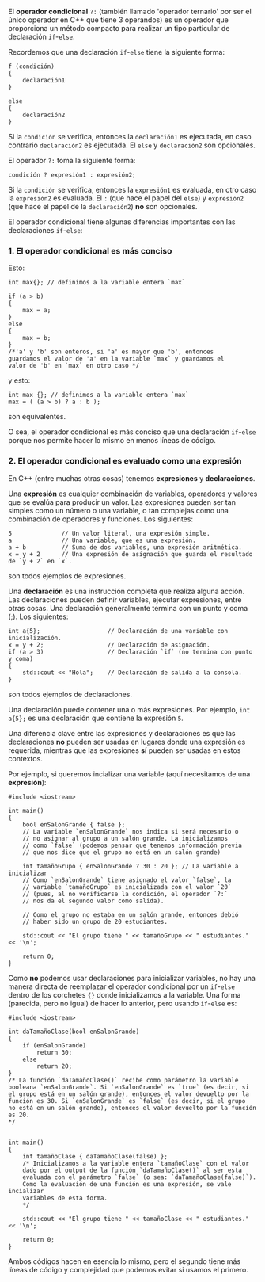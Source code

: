 El **operador condicional** `?:` (también llamado 'operador ternario' por ser el único operador en C++ que tiene 3 operandos) es un operador que proporciona un método compacto para realizar un tipo particular de declaración `if`-`else`.

Recordemos que una declaración `if`-`else` tiene la siguiente forma:
```
f (condición)
{    
    declaración1
}

else
{
    declaración2
}
```
Si la `condición` se verifica, entonces la `declaración1` es ejecutada, en caso contrario `declaración2` es ejecutada. El `else` y `declaración2` son opcionales.

El operador `?:` toma la siguiente forma:
```
condición ? expresión1 : expresión2;
```
Si la `condición` se verifica, entonces la `expresión1` es evaluada, en otro caso la `expresión2` es evaluada. El `:` (que hace el papel del `else`) y `expresión2` (que hace el papel de la `declaración2`) **no** son opcionales.

El operador condicional tiene algunas diferencias importantes con las declaraciones `if`-`else`:

### 1. El operador condicional es más conciso

Esto:
```
int max{}; // definimos a la variable entera `max`

if (a > b) 
{
    max = a; 
} 
else 
{
    max = b;
}
/*'a' y 'b' son enteros, si 'a' es mayor que 'b', entonces
guardamos el valor de 'a' en la variable `max` y guardamos el
valor de 'b' en `max` en otro caso */ 
```
y esto:
```
int max {}; // definimos a la variable entera `max`
max = ( (a > b) ? a : b );
```
son equivalentes.

O sea, el operador condicional es más conciso que una declaración `if`-`else` porque nos permite hacer lo mismo en menos líneas de código.

### 2. El operador condicional es evaluado como una expresión

En C++ (entre muchas otras cosas) tenemos **expresiones** y **declaraciones**.

Una **expresión** es cualquier combinación de variables, operadores y valores que se evalúa para producir un valor. Las expresiones pueden ser tan simples como un número o una variable, o tan complejas como una combinación de operadores y funciones.
Los siguientes:
```
5              // Un valor literal, una expresión simple.
a              // Una variable, que es una expresión.
a + b          // Suma de dos variables, una expresión aritmética.
x = y + 2      // Una expresión de asignación que guarda el resultado de `y + 2` en `x`.

```
son todos ejemplos de expresiones.

Una **declaración**  es una instrucción completa que realiza alguna acción. Las declaraciones pueden definir variables, ejecutar expresiones, entre otras cosas. Una declaración generalmente termina con un punto y coma (;).
Los siguientes:
```
int a{5};                   // Declaración de una variable con inicialización.
x = y + 2;                  // Declaración de asignación.
if (a > 3)                  // Declaración `if` (no termina con punto y coma)
{                
    std::cout << "Hola";    // Declaración de salida a la consola.
}
```
son todos ejemplos de declaraciones.

Una declaración puede contener una o más expresiones. Por ejemplo, `int a{5};` es una declaración que contiene la expresión `5`.

Una diferencia clave entre las expresiones y declaraciones es que las declaraciones **no** pueden ser usadas en lugares donde una expresión es requerida, mientras que las expresiones **sí** pueden ser usadas en estos contextos.

Por ejemplo, si queremos incializar una variable (aquí necesitamos de una **expresión**):
```
#include <iostream>

int main()
{
    bool enSalonGrande { false };
    // La variable `enSalonGrande` nos indica si será necesario o
    // no asignar al grupo a un salón grande. La inicializamos 
    // como `false` (podemos pensar que tenemos información previa
    // que nos dice que el grupo no está en un salón grande)
    
    int tamañoGrupo { enSalonGrande ? 30 : 20 }; // La variable a inicializar
    // Como `enSalonGrande` tiene asignado el valor `false`, la 
    // variable `tamañoGrupo` es inicializada con el valor `20`
    // (pues, al no verificarse la condición, el operador `?:`
    // nos da el segundo valor como salida).
    
    // Como el grupo no estaba en un salón grande, entonces debió
    // haber sido un grupo de 20 estudiantes.

    std::cout << "El grupo tiene " << tamañoGrupo << " estudiantes." << '\n';

    return 0;
}
```

Como **no** podemos usar declaraciones para inicializar variables, no hay una manera directa de reemplazar el operador condicional por un `if`-`else` dentro de los corchetes `{}` donde inicializamos a la variable.
Una forma (parecida, pero no igual) de hacer lo anterior, pero usando `if`-`else` es:
```
#include <iostream>

int daTamañoClase(bool enSalonGrande)
{
    if (enSalonGrande)
        return 30;
    else
        return 20;
}
/* La función `daTamañoClase()` recibe como parámetro la variable
booleana `enSalonGrande`. Si `enSalonGrande` es `true` (es decir, si
el grupo está en un salón grande), entonces el valor devuelto por la
función es 30. Si `enSalonGrande` es `false` (es decir, si el grupo 
no está en un salón grande), entonces el valor devuelto por la función 
es 20.
*/


int main()
{
    int tamañoClase { daTamañoClase(false) };
    /* Inicializamos a la variable entera `tamañoClase` con el valor
    dado por el output de la función `daTamañoClase()` al ser esta 
    evaluada con el parámetro `false` (o sea: `daTamañoClase(false)`).
    Como la evaluación de una función es una expresión, se vale incializar
    variables de esta forma.
    */

    std::cout << "El grupo tiene " << tamañoClase << " estudiantes." << '\n';

    return 0;
}
```

Ambos códigos hacen en esencia lo mismo, pero el segundo tiene más líneas de código y complejidad que podemos evitar si usamos el primero.
